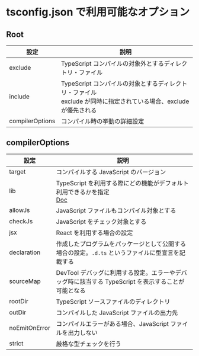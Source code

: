 # tsconfig.json で利用可能なオプション

## Root

| 設定            | 説明                                                                                                                |
| --------------- | ------------------------------------------------------------------------------------------------------------------- |
| exclude         | TypeScript コンパイルの対象外とするディレクトリ・ファイル                                                           |
| include         | TypeScript コンパイルの対象とするディレクトリ・ファイル<br>exclude が同時に指定されている場合、exclude が優先される |
| compilerOptions | コンパイル時の挙動の詳細設定                                                                                        |

## compilerOptions

| 設定          | 説明                                                                                                                   |
| ------------- | ---------------------------------------------------------------------------------------------------------------------- |
| target        | コンパイルする JavaScript のバージョン                                                                                 |
| lib           | TypeScript を利用する際にどの機能がデフォルト利用できるかを指定<br>[Doc](https://www.typescriptlang.org/tsconfig/#lib) |
| allowJs       | JavaScript ファイルもコンパイル対象とする                                                                              |
| checkJs       | JavaScript をチェック対象とする                                                                                        |
| jsx           | React を利用する場合の設定                                                                                             |
| declaration   | 作成したプログラムをパッケージとして公開する場合の設定。`.d.ts` というファイルに型宣言を記載する                       |
| sourceMap     | DevTool デバッグに利用する設定。エラーやデバッグ時に該当する TypeScript を表示することが可能となる                     |
| rootDir       | TypeScript ソースファイルのディレクトリ                                                                                |
| outDir        | コンパイルした JavaScript ファイルの出力先                                                                             |
| noEmitOnError | コンパイルエラーがある場合、JavaScript ファイルを出力しない                                                            |
| strict        | 厳格な型チェックを行う                                                                                                 |
